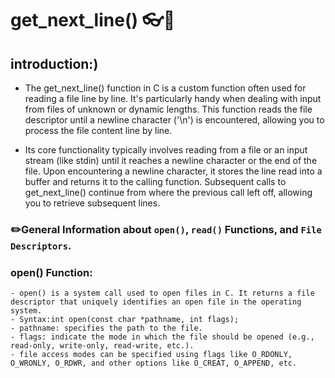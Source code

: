 # get_next_line() 👓📁

## introduction:)

- The get_next_line() function in C is a custom function often used for reading a file line by line. It's particularly handy when dealing with input from files of unknown or dynamic lengths. This function reads the file descriptor until a newline character ('\n') is encountered, allowing you to process the file content line by line.

- Its core functionality typically involves reading from a file or an input stream (like stdin) until it reaches a newline character or the end of the file. Upon encountering a newline character, it stores the line read into a buffer and returns it to the calling function. Subsequent calls to get_next_line() continue from where the previous call left off, allowing you to retrieve subsequent lines.

### ✏️General Information about `open()`, `read()` Functions, and `File Descriptors`.

### open() Function:
```
- open() is a system call used to open files in C. It returns a file descriptor that uniquely identifies an open file in the operating system.
- Syntax:int open(const char *pathname, int flags);
- pathname: specifies the path to the file.
- flags: indicate the mode in which the file should be opened (e.g., read-only, write-only, read-write, etc.).
- file access modes can be specified using flags like O_RDONLY, O_WRONLY, O_RDWR, and other options like O_CREAT, O_APPEND, etc.
```

